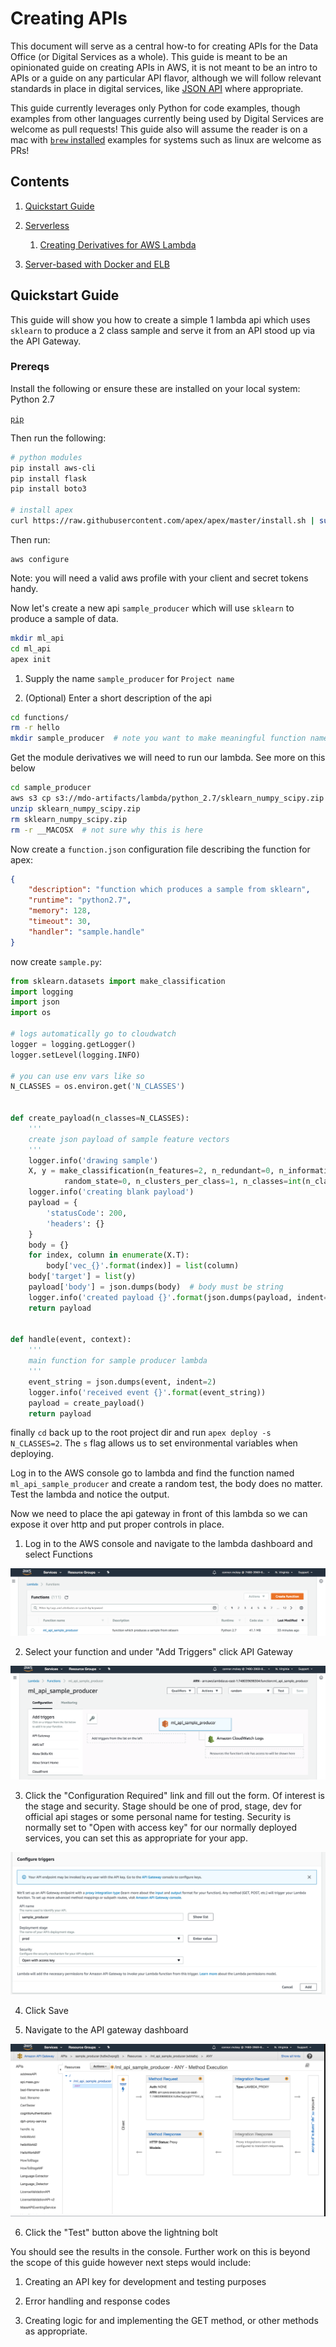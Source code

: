 # Creating APIs

This document will serve as a central how-to for creating APIs for the Data Office (or Digital Services as a whole). This guide is meant to be an opinionated guide on creating APIs in AWS, it is not meant to be an intro to APIs or a guide on any particular API flavor, although we will follow relevant standards in place in digital services, like [JSON API](http://jsonapi.org/) where appropriate. 

This guide currently leverages only Python for code examples, though examples from other languages currently being used by Digital Services are welcome as pull requests!
This guide also will assume the reader is on a mac with [`brew` installed](brew.sh) examples for systems such as linux are welcome as PRs! 

## Contents

1. [Quickstart Guide](#quickstart-guide)

2. [Serverless](#serverless)

    1. [Creating Derivatives for AWS Lambda](#creating-derivatives-for-aws-lambda)

3. [Server-based with Docker and ELB](#server-based-with-docker-and-elb)



## Quickstart Guide
This guide will show you how to create a simple 1 lambda api which uses `sklearn` to produce a 2 class sample and serve it from an API stood up via the API Gateway.

### Prereqs
Install the following or ensure these are installed on your local system:
Python 2.7

[`pip`](https://pip.pypa.io/en/stable/installing/)

Then run the following:

```bash
# python modules
pip install aws-cli
pip install flask
pip install boto3

# install apex
curl https://raw.githubusercontent.com/apex/apex/master/install.sh | sudo sh
```

Then run:
```
aws configure
```

Note: you will need a valid aws profile with your client and secret tokens handy.

Now let's create a new api `sample_producer` which will use `sklearn` to produce a sample of data.

```bash
mkdir ml_api
cd ml_api
apex init
```

1. Supply the name `sample_producer` for `Project name`

2. (Optional) Enter a short description of the api

```bash
cd functions/
rm -r hello
mkdir sample_producer  # note you want to make meaningful function names in the case of many lambdas in one project
```

Get the module derivatives we will need to run our lambda. See more on this below

```bash
cd sample_producer
aws s3 cp s3://mdo-artifacts/lambda/python_2.7/sklearn_numpy_scipy.zip ./
unzip sklearn_numpy_scipy.zip
rm sklearn_numpy_scipy.zip
rm -r __MACOSX  # not sure why this is here
```

Now create a `function.json` configuration file describing the function for apex:

```json
{
    "description": "function which produces a sample from sklearn",
    "runtime": "python2.7",
    "memory": 128,
    "timeout": 30,
    "handler": "sample.handle"    
}
```

now create `sample.py`:
```python
from sklearn.datasets import make_classification
import logging
import json
import os

# logs automatically go to cloudwatch
logger = logging.getLogger()
logger.setLevel(logging.INFO)

# you can use env vars like so
N_CLASSES = os.environ.get('N_CLASSES')


def create_payload(n_classes=N_CLASSES):
    '''
    create json payload of sample feature vectors
    '''
    logger.info('drawing sample')
    X, y = make_classification(n_features=2, n_redundant=0, n_informative=2,
            random_state=0, n_clusters_per_class=1, n_classes=int(n_classes))
    logger.info('creating blank payload')
    payload = {
        'statusCode': 200,
        'headers': {}
    }
    body = {}
    for index, column in enumerate(X.T):
        body['vec_{}'.format(index)] = list(column)
    body['target'] = list(y)
    payload['body'] = json.dumps(body)  # body must be string
    logger.info('created payload {}'.format(json.dumps(payload, indent=2)))
    return payload


def handle(event, context):
    '''
    main function for sample producer lambda
    '''
    event_string = json.dumps(event, indent=2)
    logger.info('received event {}'.format(event_string))
    payload = create_payload()
    return payload
```
finally `cd` back up to the root project dir and run `apex deploy -s N_CLASSES=2`. The `s` flag allows us to set environmental variables when deploying.

Log in to the AWS console go to lambda and find the function named `ml_api_sample_producer` and create a random test, the body does no matter. Test the lambda and notice the output. 

Now we need to place the api gateway in front of this lambda so we can expose it over http and put proper controls in place.

1. Log in to the AWS console and navigate to the lambda dashboard and select Functions

![](img/lambda_funcs.png)

2. Select your function and under "Add Triggers" click API Gateway

![](img/add_triggers.png)

3. Click the "Configuration Required" link and fill out the form. Of interest is the stage and security. Stage should be one of prod, stage, dev for official api stages or some personal name for testing. Security is normally set to "Open with access key" for our normally deployed services, you can set this as appropriate for your app.

![](img/configure_apig.png)

4. Click Save

5. Navigate to the API gateway dashboard

![](img/apig.png)

6. Click the "Test" button above the lightning bolt

You should see the results in the console. Further work on this is beyond the scope of this guide however next steps would include:

1. Creating an API key for development and testing purposes

2. Error handling and response codes

3. Creating logic for and implementing the GET method, or other methods as appropriate.





